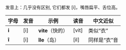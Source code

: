 发音上：几乎没有区别, 它们都发 [i]，嘴唇扁平、舌位高。

| 字母    | 发音  | 示例           | 读音    | 中文近似    |
| ----- | --- | ------------ | ----- | ------- |
| **i** | [i] | **vite**（快的） | [vit] | 类似“衣”   |
| **î** | [i] | **île**（岛）   | [il]  | 同样是“衣”音 |
